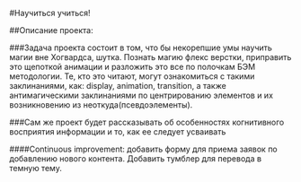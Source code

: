 #Научиться учиться!

##Описание проекта:

###Задача проекта состоит в том, что бы некорепшие умы научить магии вне Хогвардса, шутка. Познать магию флекс верстки, приправить это щепоткой анимации и разложить это все по полочкам БЭМ методологии. Те, кто это читают, могут ознакомиться с такими заклинаниями, как: display, animation, transition, а также антимагическими заклинаниями по центрированию элементов и их возникновению из неоткуда(псевдоэлементы).

###Сам же проект будет рассказывать об особенностях когнитивного восприятия информации и то, как ее следует усваивать

####Continuous improvement: добавить форму для приема заявок по добавлению нового контента. Добавить тумблер для перевода в темную тему.
